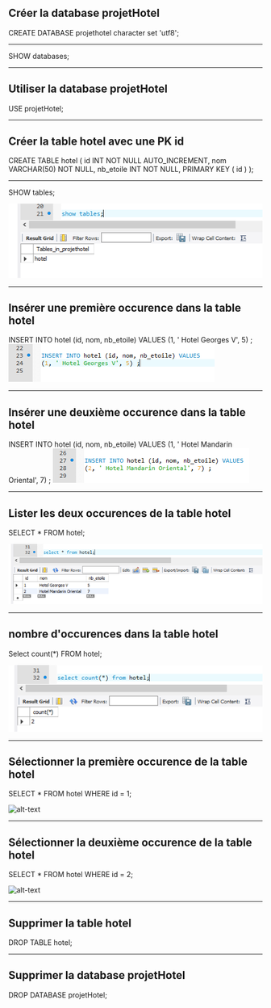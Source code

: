 ## Créer la database projetHotel
CREATE DATABASE projethotel character set 'utf8';

-------------------------

SHOW databases;

-------------------------

## Utiliser la database projetHotel
USE projetHotel;

-------------------------

## Créer la table hotel avec une PK id
CREATE TABLE hotel (
	id INT NOT NULL AUTO_INCREMENT,
	nom VARCHAR(50) NOT NULL,
	nb_etoile INT NOT NULL,
	PRIMARY KEY ( id )
);

-------------------------

SHOW tables;

![alt-text](https://github.com/Dolois/sql_requetes/blob/master/afficher%20les%20tables%20de%20la%20database%20projetHotel.png)

-------------------------

## Insérer une première occurence dans la table hotel
INSERT INTO hotel (id, nom, nb_etoile) VALUES
(1, ' Hotel Georges V', 5) ;
![alt-text](https://github.com/Dolois/sql_requetes/blob/master/insérer%20une%20première%20occurence%20dans%20la%20table%20hotel.png)

-------------------------

## Insérer une deuxième occurence dans la table hotel
INSERT INTO hotel (id, nom, nb_etoile) VALUES
(1, ' Hotel Mandarin Oriental', 7) ;
![alt-text](https://github.com/Dolois/sql_requetes/blob/master/insérer%20une%20deuxième%20occurence%20dans%20la%20table%20hotel.png)

-------------------------

## Lister les deux occurences de la table hotel
SELECT * FROM hotel;

![alt-text](https://github.com/Dolois/sql_requetes/blob/master/lister%20les%20deux%20occurences%20de%20la%20table%20hotel.png)

-------------------------

## nombre d'occurences dans la table hotel
Select count(*) FROM hotel;

![alt-text](https://github.com/Dolois/sql_requetes/blob/master/nombre%20d'occurences%20dans%20la%20table%20hotel.png)

-------------------------

## Sélectionner la première occurence de la table hotel
SELECT * FROM hotel WHERE id = 1;

![alt-text](https://github.com/Dolois/sql_requetes/blob/master/selectionner%20la%20première%20occurence%20de%20la%20table%20hotel.bmp)

-------------------------

## Sélectionner la deuxième occurence de la table hotel
SELECT * FROM hotel WHERE id = 2;

![alt-text](https://github.com/Dolois/sql_requetes/blob/master/selectionner%20la%20deuxième%20occurence%20de%20la%20table%20hotel.png)

-------------------------

## Supprimer la table hotel
DROP TABLE hotel;

-------------------------

## Supprimer la database projetHotel
DROP DATABASE projetHotel;




